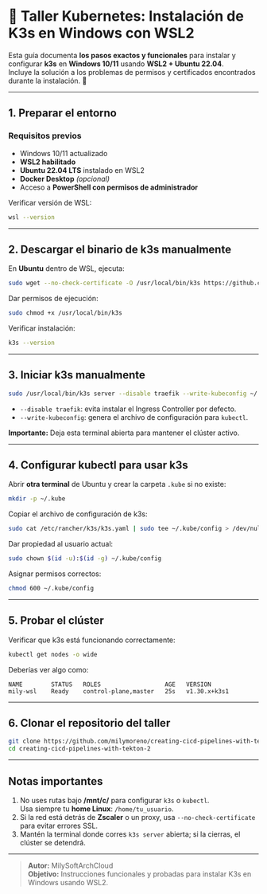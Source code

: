 
# 🐳 Taller Kubernetes: Instalación de K3s en Windows con WSL2

Esta guía documenta **los pasos exactos y funcionales** para instalar y configurar **k3s** en **Windows 10/11** usando **WSL2 + Ubuntu 22.04**.  
Incluye la solución a los problemas de permisos y certificados encontrados durante la instalación. 🚀

---

## **1. Preparar el entorno**

### **Requisitos previos**
- Windows 10/11 actualizado
- **WSL2 habilitado**
- **Ubuntu 22.04 LTS** instalado en WSL2
- **Docker Desktop** *(opcional)*
- Acceso a **PowerShell con permisos de administrador**

Verificar versión de WSL:
```bash
wsl --version
```

---

## **2. Descargar el binario de k3s manualmente**

En **Ubuntu** dentro de WSL, ejecuta:

```bash
sudo wget --no-check-certificate -O /usr/local/bin/k3s https://github.com/k3s-io/k3s/releases/latest/download/k3s
```

Dar permisos de ejecución:

```bash
sudo chmod +x /usr/local/bin/k3s
```

Verificar instalación:
```bash
k3s --version
```

---

## **3. Iniciar k3s manualmente**

```bash
sudo /usr/local/bin/k3s server --disable traefik --write-kubeconfig ~/.kube/config
```

- `--disable traefik`: evita instalar el Ingress Controller por defecto.
- `--write-kubeconfig`: genera el archivo de configuración para `kubectl`.

**Importante:** Deja esta terminal abierta para mantener el clúster activo.

---

## **4. Configurar kubectl para usar k3s**

Abrir **otra terminal** de Ubuntu y crear la carpeta `.kube` si no existe:

```bash
mkdir -p ~/.kube
```

Copiar el archivo de configuración de k3s:

```bash
sudo cat /etc/rancher/k3s/k3s.yaml | sudo tee ~/.kube/config > /dev/null
```

Dar propiedad al usuario actual:

```bash
sudo chown $(id -u):$(id -g) ~/.kube/config
```

Asignar permisos correctos:

```bash
chmod 600 ~/.kube/config
```

---

## **5. Probar el clúster**

Verificar que k3s está funcionando correctamente:

```bash
kubectl get nodes -o wide
```

Deberías ver algo como:
```
NAME        STATUS   ROLES                  AGE   VERSION
mily-wsl    Ready    control-plane,master   25s   v1.30.x+k3s1
```

---

## **6. Clonar el repositorio del taller**

```bash
git clone https://github.com/milymoreno/creating-cicd-pipelines-with-tekton-2
cd creating-cicd-pipelines-with-tekton-2
```

---

## **Notas importantes**

1. No uses rutas bajo **/mnt/c/** para configurar `k3s` o `kubectl`.  
   Usa siempre tu **home Linux**: `/home/tu_usuario`.
2. Si la red está detrás de **Zscaler** o un proxy, usa `--no-check-certificate` para evitar errores SSL.
3. Mantén la terminal donde corres `k3s server` abierta; si la cierras, el clúster se detendrá.

---

> **Autor:** MilySoftArchCloud  
> **Objetivo:** Instrucciones funcionales y probadas para instalar K3s en Windows usando WSL2.
